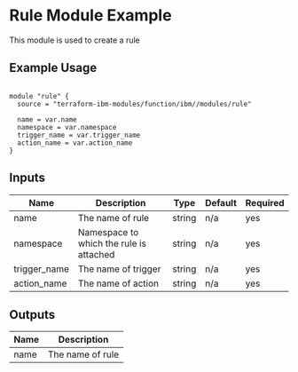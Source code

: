 # Rule Module Example

This module is used to create a rule

## Example Usage
```

module "rule" {
  source = "terraform-ibm-modules/function/ibm//modules/rule"

  name = var.name
  namespace = var.namespace
  trigger_name = var.trigger_name
  action_name = var.action_name
}
```

<!-- BEGINNING OF PRE-COMMIT-TERRAFORM DOCS HOOK -->

## Inputs

| Name                              | Description                                           | Type   | Default | Required |
|-----------------------------------|-------------------------------------------------------|--------|---------|----------|
| name | The name of rule | string | n/a | yes |
| namespace | Namespace to which the rule is attached | string | n/a | yes |
| trigger\_name | The name of trigger | string | n/a | yes |
| action\_name | The name of action | string | n/a | yes |

## Outputs

| Name | Description |
|------|-------------|
| name | The name of rule |

<!-- END OF PRE-COMMIT-TERRAFORM DOCS HOOK -->